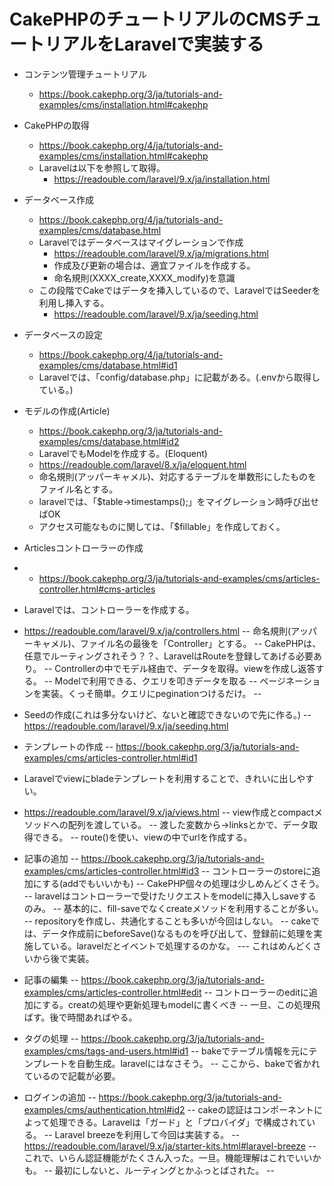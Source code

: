 # CakePHPのチュートリアルのCMSチュートリアルをLaravelで実装する

- コンテンツ管理チュートリアル
  - https://book.cakephp.org/3/ja/tutorials-and-examples/cms/installation.html#cakephp
- CakePHPの取得
  - https://book.cakephp.org/4/ja/tutorials-and-examples/cms/installation.html#cakephp
  - Laravelは以下を参照して取得。
    - https://readouble.com/laravel/9.x/ja/installation.html

- データベース作成
  - https://book.cakephp.org/4/ja/tutorials-and-examples/cms/database.html
  - Laravelではデータベースはマイグレーションで作成
    - https://readouble.com/laravel/9.x/ja/migrations.html
    - 作成及び更新の場合は、適宜ファイルを作成する。
    - 命名規則(XXXX_create,XXXX_modify)を意識
  - この段階でCakeではデータを挿入しているので、LaravelではSeederを利用し挿入する。
    - https://readouble.com/laravel/9.x/ja/seeding.html

- データベースの設定
  - https://book.cakephp.org/4/ja/tutorials-and-examples/cms/database.html#id1
  - Laravelでは、「config/database.php」に記載がある。(.envから取得している。)

- モデルの作成(Article)
  - https://book.cakephp.org/3/ja/tutorials-and-examples/cms/database.html#id2
  - LaravelでもModelを作成する。(Eloquent)
  - https://readouble.com/laravel/8.x/ja/eloquent.html
  - 命名規則(アッパーキャメル)、対応するテーブルを単数形にしたものをファイル名とする。
  - laravelでは、「$table->timestamps();」をマイグレーション時呼び出せばOK
  - アクセス可能なものに関しては、「$fillable」を作成しておく。


- Articlesコントローラーの作成
- - https://book.cakephp.org/3/ja/tutorials-and-examples/cms/articles-controller.html#cms-articles

- Laravelでは、コントローラーを作成する。
- https://readouble.com/laravel/9.x/ja/controllers.html
-- 命名規則(アッパーキャメル)、ファイル名の最後を「Controller」とする。
-- CakePHPは、任意でルーティングされそう？？、LaravelはRouteを登録してあげる必要あり。
-- Controllerの中でモデル経由で、データを取得。viewを作成し返答する。
-- Modelで利用できる、クエリを叩きデータを取る
-- ページネーションを実装。くっそ簡単。クエリにpeginationつけるだけ。
-- 


- Seedの作成(これは多分ないけど、ないと確認できないので先に作る。)
-- https://readouble.com/laravel/9.x/ja/seeding.html

- テンプレートの作成
-- https://book.cakephp.org/3/ja/tutorials-and-examples/cms/articles-controller.html#id1
- Laravelでviewにbladeテンプレートを利用することで、きれいに出しやすい。
- https://readouble.com/laravel/9.x/ja/views.html
-- view作成とcompactメソッドへの配列を渡している。
-- 渡した変数から->linksとかで、データ取得できる。
-- route()を使い、viewの中でurlを作成する。

- 記事の追加
-- https://book.cakephp.org/3/ja/tutorials-and-examples/cms/articles-controller.html#id3
-- コントローラーのstoreに追加にする(addでもいいかも)
-- CakePHP個々の処理は少しめんどくさそう。
-- laravelはコントローラーで受けたリクエストをmodelに挿入しsaveするのみ。
-- 基本的に、fill-saveでなくcreateメソッドを利用することが多い。
-- repositoryを作成し、共通化することも多いが今回はしない。
-- cakeでは、データ作成前にbeforeSave()なるものを呼び出して、登録前に処理を実施している。laravelだとイベントで処理するのかな。
--- これはめんどくさいから後で実装。

- 記事の編集
--  https://book.cakephp.org/3/ja/tutorials-and-examples/cms/articles-controller.html#edit
-- コントローラーのeditに追加にする。creatの処理や更新処理もmodelに書くべき
-- 一旦、この処理飛ばす。後で時間あればやる。

- タグの処理
--  https://book.cakephp.org/3/ja/tutorials-and-examples/cms/tags-and-users.html#id1
-- bakeでテーブル情報を元にテンプレートを自動生成。laravelにはなさそう。
-- ここから、bakeで省かれているので記載が必要。

- ログインの追加
-- https://book.cakephp.org/3/ja/tutorials-and-examples/cms/authentication.html#id2
-- cakeの認証はコンポーネントによって処理できる。Laravelは「ガード」と「プロバイダ」で構成されている。
-- Laravel breezeを利用して今回は実装する。
-- https://readouble.com/laravel/9.x/ja/starter-kits.html#laravel-breeze
-- これで、いらん認証機能がたくさん入った。一旦。機能理解はこれでいいかも。
-- 最初にしないと、ルーティングとかふっとばされた。
-- 
